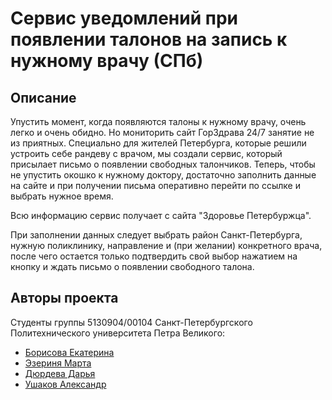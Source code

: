 # Сервис уведомлений при появлении талонов на запись к нужному врачу (СПб)

## Описание

Упустить момент, когда появляются талоны к нужному врачу, очень легко и очень обидно. Но мониторить сайт ГорЗдрава 24/7 занятие не из приятных. Специально для жителей Петербурга, которые решили устроить себе рандеву с врачом, мы
создали сервис, который присылает письмо о появлении свободных талончиков. Теперь, чтобы не упустить окошко к нужному доктору, достаточно заполнить данные на сайте и при получении
письма оперативно перейти по ссылке и выбрать нужное время.

Всю информацию сервис получает с сайта "Здоровье Петербуржца".

При заполнении данных следует выбрать район Санкт-Петербурга, нужную поликлинику, направление и (при желании)
конкретного врача, после чего остается только подтвердить свой выбор нажатием на кнопку и ждать письмо о появлении
свободного талона.

## Авторы проекта

Студенты группы 5130904/00104 Санкт-Петербургского Политехнического университета Петра Великого:

* [Борисова Екатерина](https://github.com/KateBor)
* [Эзериня Марта](https://github.com/Martulik)
* [Дюрдева Дарья](https://github.com/DariaDiurdeva)
* [Ушаков Александр](https://github.com/Bromles)